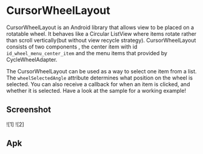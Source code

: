 # CursorWheelLayout

CursorWheelLayout is an Android library that allows view to be placed on a rotatable wheel. It behaves like a Circular ListView where items rotate rather than scroll vertically(but without view recycle strategy).
CursorWheelLayout consists of two components , the center item with id `id_wheel_menu_center_item` and the menu items that provided by CycleWheelAdapter.

The CursorWheelLayout can be used as a way to select one item from a list. The `wheelSelectedAngle` attribute determines what position on the wheel is selected.
You can also receive a callback for when an item is clicked, and whether it is selected. Have a look at the sample for a working example!

## Screenshot
![1]
![2]
## Apk

